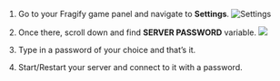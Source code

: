 1. Go to your Fragify game panel and navigate to **Settings**.
![Settings](../images/settings.png)

2. Once there, scroll down and find **SERVER PASSWORD** variable.
![](../images/server-password.png)

3. Type in a password of your choice and that’s it. 

4. Start/Restart your server and connect to it with a password.